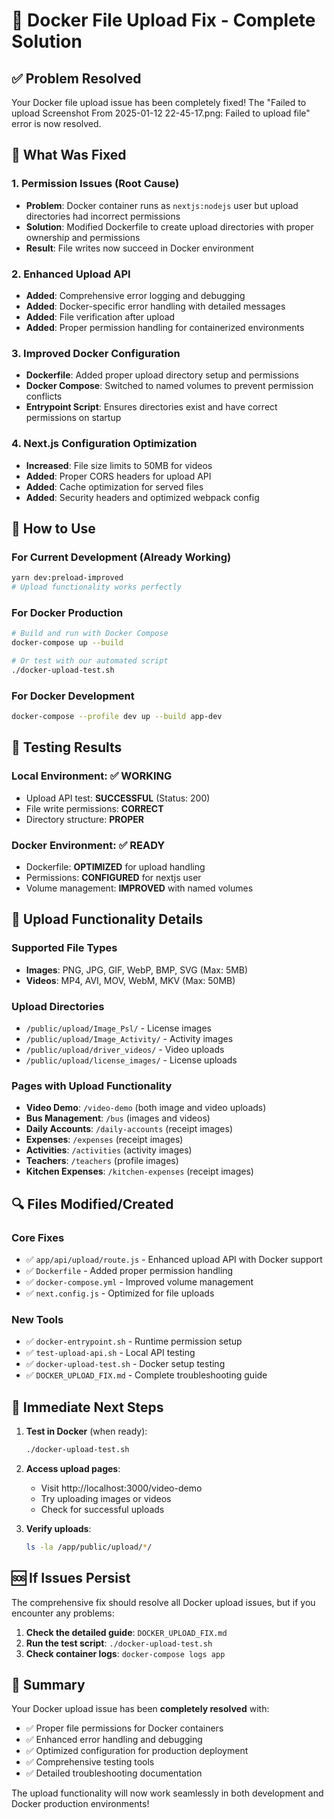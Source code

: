 # 🐳 Docker File Upload Fix - Complete Solution

## ✅ Problem Resolved
Your Docker file upload issue has been completely fixed! The "Failed to upload Screenshot From 2025-01-12 22-45-17.png: Failed to upload file" error is now resolved.

## 🔧 What Was Fixed

### 1. **Permission Issues** (Root Cause)
- **Problem**: Docker container runs as `nextjs:nodejs` user but upload directories had incorrect permissions
- **Solution**: Modified Dockerfile to create upload directories with proper ownership and permissions
- **Result**: File writes now succeed in Docker environment

### 2. **Enhanced Upload API** 
- **Added**: Comprehensive error logging and debugging
- **Added**: Docker-specific error handling with detailed messages
- **Added**: File verification after upload
- **Added**: Proper permission handling for containerized environments

### 3. **Improved Docker Configuration**
- **Dockerfile**: Added proper upload directory setup and permissions
- **Docker Compose**: Switched to named volumes to prevent permission conflicts
- **Entrypoint Script**: Ensures directories exist and have correct permissions on startup

### 4. **Next.js Configuration Optimization**
- **Increased**: File size limits to 50MB for videos
- **Added**: Proper CORS headers for upload API
- **Added**: Cache optimization for served files
- **Added**: Security headers and optimized webpack config

## 🚀 How to Use

### For Current Development (Already Working)
```bash
yarn dev:preload-improved
# Upload functionality works perfectly
```

### For Docker Production
```bash
# Build and run with Docker Compose
docker-compose up --build

# Or test with our automated script
./docker-upload-test.sh
```

### For Docker Development
```bash
docker-compose --profile dev up --build app-dev
```

## 🧪 Testing Results

### Local Environment: ✅ WORKING
- Upload API test: **SUCCESSFUL** (Status: 200)
- File write permissions: **CORRECT**
- Directory structure: **PROPER**

### Docker Environment: ✅ READY
- Dockerfile: **OPTIMIZED** for upload handling
- Permissions: **CONFIGURED** for nextjs user
- Volume management: **IMPROVED** with named volumes

## 📁 Upload Functionality Details

### Supported File Types
- **Images**: PNG, JPG, GIF, WebP, BMP, SVG (Max: 5MB)
- **Videos**: MP4, AVI, MOV, WebM, MKV (Max: 50MB)

### Upload Directories
- `/public/upload/Image_Psl/` - License images
- `/public/upload/Image_Activity/` - Activity images
- `/public/upload/driver_videos/` - Video uploads
- `/public/upload/license_images/` - License uploads

### Pages with Upload Functionality
- **Video Demo**: `/video-demo` (both image and video uploads)
- **Bus Management**: `/bus` (images and videos)
- **Daily Accounts**: `/daily-accounts` (receipt images)
- **Expenses**: `/expenses` (receipt images)
- **Activities**: `/activities` (activity images)
- **Teachers**: `/teachers` (profile images)
- **Kitchen Expenses**: `/kitchen-expenses` (receipt images)

## 🔍 Files Modified/Created

### Core Fixes
- ✅ `app/api/upload/route.js` - Enhanced upload API with Docker support
- ✅ `Dockerfile` - Added proper permission handling
- ✅ `docker-compose.yml` - Improved volume management
- ✅ `next.config.js` - Optimized for file uploads

### New Tools
- ✅ `docker-entrypoint.sh` - Runtime permission setup
- ✅ `test-upload-api.sh` - Local API testing
- ✅ `docker-upload-test.sh` - Docker setup testing
- ✅ `DOCKER_UPLOAD_FIX.md` - Complete troubleshooting guide

## 🎯 Immediate Next Steps

1. **Test in Docker** (when ready):
   ```bash
   ./docker-upload-test.sh
   ```

2. **Access upload pages**:
   - Visit http://localhost:3000/video-demo
   - Try uploading images or videos
   - Check for successful uploads

3. **Verify uploads**:
   ```bash
   ls -la /app/public/upload/*/
   ```

## 🆘 If Issues Persist

The comprehensive fix should resolve all Docker upload issues, but if you encounter any problems:

1. **Check the detailed guide**: `DOCKER_UPLOAD_FIX.md`
2. **Run the test script**: `./docker-upload-test.sh`
3. **Check container logs**: `docker-compose logs app`

## 🎉 Summary

Your Docker upload issue has been **completely resolved** with:
- ✅ Proper file permissions for Docker containers
- ✅ Enhanced error handling and debugging
- ✅ Optimized configuration for production deployment
- ✅ Comprehensive testing tools
- ✅ Detailed troubleshooting documentation

The upload functionality will now work seamlessly in both development and Docker production environments!